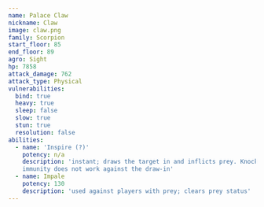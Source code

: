 ```yaml
---
name: Palace Claw
nickname: Claw
image: claw.png
family: Scorpion
start_floor: 85
end_floor: 89
agro: Sight
hp: 7858
attack_damage: 762
attack_type: Physical
vulnerabilities:
  bind: true
  heavy: true
  sleep: false
  slow: true
  stun: true
  resolution: false
abilities:
  - name: 'Inspire (?)'
    potency: n/a
    description: 'instant; draws the target in and inflicts prey. Knockback
    immunity does not work against the draw-in'
  - name: Impale
    potency: 130
    description: 'used against players with prey; clears prey status'
---
```

